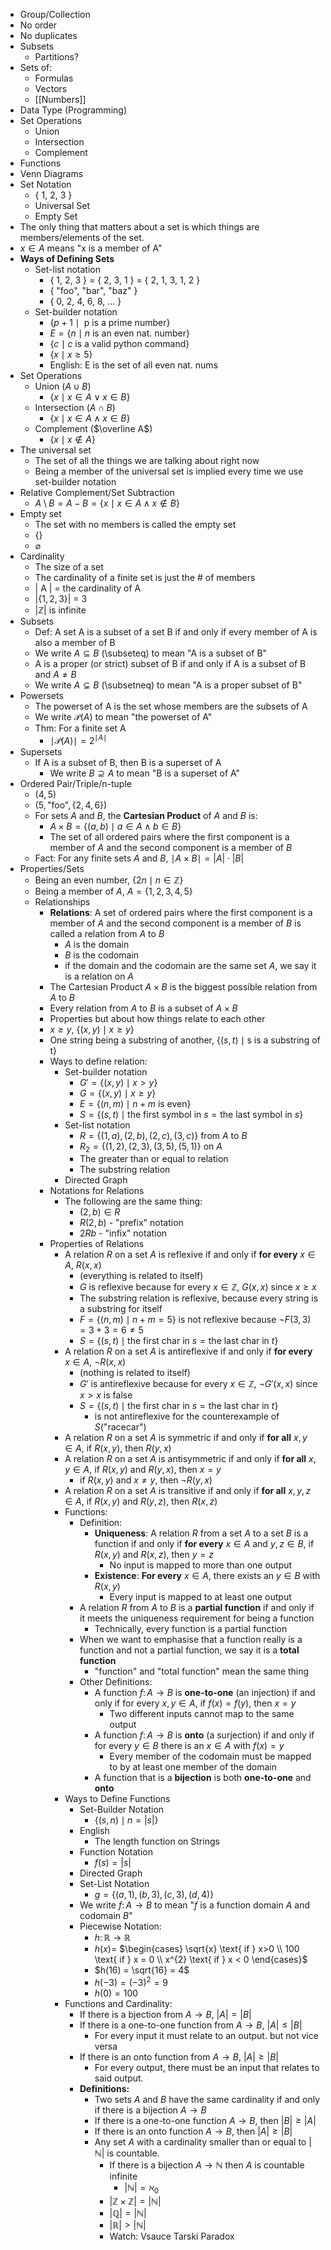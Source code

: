 - Group/Collection
- No order
- No duplicates
- Subsets
	- Partitions?
- Sets of:
	- Formulas
	- Vectors
	- [[Numbers]]
- Data Type (Programming)
- Set Operations
	- Union
	- Intersection
	- Complement
- Functions
- Venn Diagrams
- Set Notation
	- { 1, 2, 3 }
	- Universal Set
	- Empty Set
- The only thing that matters about a set is which things are members/elements of the set.
- $x \in A$ means "x is a member of A"
- **Ways of Defining Sets**
	- Set-list notation
		- { 1, 2, 3 } = { 2, 3, 1 } = { 2, 1, 3, 1, 2 }
		- { "foo", "bar", "baz" }
		- { 0, 2, 4, 6, 8, ... }
	- Set-builder notation
		- $\{p + 1 \mid \text{ p is a prime number}\}$
		- $E = \{n \mid n \text{ is an even nat. number}\}$
		- $\{c \mid c \text{ is a valid python command}\}$
		- $\{x \mid x \ge 5\}$
		- English: E is the set of all even nat. nums
- Set Operations
	- Union ($A \cup B$)
		- $\{x \mid x \in A \lor x \in B\}$
	- Intersection ($A \cap B$)
		- $\{x \mid x \in A \land x \in B\}$
	- Complement ($\overline A$)
		- $\{x \mid x \notin A\}$
- The universal set
	- The set of all the things we are talking about right now
	- Being a member of the universal set is implied every time we use set-builder notation
- Relative Complement/Set Subtraction
	- $A \setminus B = A - B = \{ x \mid x \in A \land x \notin B \}$
- Empty set
	- The set with no members is called the empty set
	- $\{\}$
	- $\varnothing$
- Cardinality
	- The size of a set
	- The cardinality of a finite set is just the # of members
	- | A | = the cardinality of A
	- |$\{1,2,3\}$| = 3
	- |$\mathbb{Z}$| is infinite
- Subsets
	- Def: A set A is a subset of a set B if and only if every member of A is also a member of B
	- We write $A \subseteq B$ (\\subseteq) to mean "A is a subset of B"
	- A is a proper (or strict) subset of B if and only if A is a subset of B and $A \neq B$
	- We write $A \subsetneq B$ (\\subsetneq) to mean "A is a proper subset of B"
- Powersets
	- The powerset of A is the set whose members are the subsets of A
	- We write $\mathcal{P} (A)$ to mean "the powerset of A"
	- Thm: For a finite set A
		- $\mid \mathcal{P} (A) \mid = 2^{\mid A \mid}$
- Supersets
	- If A is a subset of B, then B is a superset of A
		- We write $B \supseteq A$ to mean "B is a superset of A"
- Ordered Pair/Triple/n-tuple
	- $(4, 5)$
	- $(5, \text{"foo"}, \{2,4,6\})$
	- For sets $A$ and $B$, the **Cartesian Product** of $A$ and $B$ is:
		- $A \times B = \{(a,b) \mid a \in A \land b \in B\}$
		- The set of all ordered pairs where the first component is a member of $A$ and the second component is a member of $B$
	- Fact: For any finite sets $A$ and $B$, $\mid A \times B \mid = |A| \cdot |B|$
- Properties/Sets
	- Being an even number, $\{2n \mid n \in \mathbb{Z}\}$
	- Being a member of $A$, $A = \{1,2,3,4,5\}$
	- Relationships
		- **Relations**: A set of ordered pairs where the first component is a member of $A$ and the second component is a member of $B$ is called a relation from $A$ to $B$
			- $A$ is the domain
			- $B$ is the codomain
			- if the domain and the codomain are the same set $A$, we say it is a relation on $A$
		- The Cartesian Product $A \times B$ is the biggest possible relation from $A$ to $B$
		- Every relation from $A$ to $B$ is a subset of $A \times B$
		- Properties but about how things relate to each other
		- $x \geq y$, $\{(x,y) \mid x \geq y\}$
		- One string being a substring of another, $\{(s,t) \mid \text{s is a substring of t}\}$
		- Ways to define relation:
			- Set-builder notation
				- $G' = \{(x,y) \mid x > y\}$
				- $G = \{(x,y) \mid x \geq y\}$
				- $E = \{(n, m) \mid n + m \text{ is even}\}$
				- $S = \{(s,t) \mid \text{the first symbol in } s = \text{the last symbol in } s\}$
			- Set-list notation
				- $R = \{(1,a), (2,b), (2,c), (3,c)\} \text{ from } A \text{ to } B$
				- $R_2 = \{(1,2),(2,3),(3,5),(5,1)\} \text{ on } A$
				- The greater than or equal to relation
				- The substring relation
			- Directed Graph
		- Notations for Relations
			- The following are the same thing:
				- $(2,b) \in R$
				- $R(2,b)$ - "prefix" notation
				- $2Rb$ - "infix" notation
		- Properties of Relations
			- A relation $R$ on a set $A$ is reflexive if and only if **for every** $x \in A$, $R(x, x)$
				- (everything is related to itself)
				- $G$ is reflexive because for every $x \in \mathbb{Z}$, $G(x,x)$ since $x \geq x$
				- The substring relation is reflexive, because every string is a substring for itself
				- $F = \{(n,m) \mid n+m=5\}$ is not reflexive because $\neg F(3, 3) = 3+3 = 6 \neq 5$
				- $S = \{(s, t) \mid \text{the first char in } s = \text{the last char in } t\}$
			- A relation $R$ on a set $A$ is antireflexive if and only if **for every** $x \in A$, $\neg R(x,x)$
				- (nothing is related to itself)
				- $G'$ is antireflexive because for every $x \in \mathbb{Z}$, $\neg G'(x,x)$ since $x > x$ is false
				- $S = \{(s, t) \mid \text{the first char in } s = \text{the last char in } t\}$
					- is not antireflexive for the counterexample of $S(\text{"racecar"})$
			- A relation $R$ on a set $A$ is symmetric if and only if **for all** $x,y \in A$, if $R(x,y)$, then $R(y,x)$
			- A relation $R$ on a set $A$ is antisymmetric if and only if **for all** $x,y \in A$, if $R(x,y)$ and $R(y,x)$, then $x = y$
				- if $R(x,y)$ and $x \neq y$, then $\neg R(y,x)$
			- A relation $R$ on a set $A$ is transitive if and only if **for all** $x,y,z \in A$, if $R(x,y)$ and $R(y,z)$, then $R(x,z)$
			- Functions:
				- Definition:
					- **Uniqueness**: A relation $R$ from a set $A$ to a set $B$ is a function if and only if **for every** $x \in A$ and $y,z \in B$, if $R(x,y)$ and $R(x,z)$, then $y = z$
						- No input is mapped to more than one output
					- **Existence**: **For every** $x \in A$, there exists an $y \in B$ with $R(x,y)$
						- Every input is mapped to at least one output
				- A relation $R$ from $A$ to $B$ is a **partial function** if and only if it meets the uniqueness requirement for being a function
					- Technically, every function is a partial function
				- When we want to emphasise that a function really is a function and not a partial function, we say it is a **total function**
					- "function" and "total function" mean the same thing
				- Other Definitions:
					- A function $f \colon A \rightarrow B$ is **one-to-one** (an injection) if and only if for every $x,y \in A$, if $f(x) = f(y)$, then $x=y$
						- Two different inputs cannot map to the same output
					- A function $f \colon A \rightarrow B$ is **onto** (a surjection) if and only if for every $y \in B$ there is an $x \in A$ with $f(x) = y$
						- Every member of the codomain must be mapped to by at least one member of the domain
					- A function that is a **bijection** is both **one-to-one** and **onto**
			- Ways to Define Functions
				- Set-Builder Notation
					- $\{(s,n) \mid n = |s|\}$
				- English
					- The length function on Strings
				- Function Notation
					- $f(s) = |s|$
				- Directed Graph
				- Set-List Notation
					- $g = \{(a,1),(b,3),(c,3),(d,4)\}$
				- We write $f \colon A \rightarrow B$ to mean "$f$ is a function domain $A$ and codomain $B$"
				- Piecewise Notation:
					- $h \colon \mathbb{R} \rightarrow \mathbb{R}$
					- $h(x) =$ $\begin{cases} \sqrt{x} \text{ if } x>0 \\ 100 \text{ if } x = 0 \\ x^{2} \text{ if } x < 0 \end{cases}$
					- $h(16) = \sqrt{16} = 4$
					- $h(-3) = (-3)^2 = 9$
					- $h(0) = 100$
			- Functions and Cardinality:
				- If there is a bjection from $A \rightarrow B$, $|A| = |B|$
				- If there is a one-to-one function from $A \rightarrow B$, $|A| \leq |B|$
					- For every input it must relate to an output. but not vice versa
				- If there is an onto function from $A \rightarrow B$, $|A| \geq |B|$
					- For every output, there must be an input that relates to said output.
				- **Definitions:**
					- Two sets $A$ and $B$ have the same cardinality if and only if there is a bijection $A \rightarrow B$
					- If there is a one-to-one function $A \rightarrow B$, then $|B| \geq |A|$
					- If there is an onto function $A \rightarrow B$, then $|A| \geq |B|$
					- Any set $A$ with a cardinality smaller than or equal to $|\mathbb{N}|$ is countable.
						- If there is a bijection $A \rightarrow \mathbb{N}$ then $A$ is countable infinite
							- $|\mathbb{N}| = \aleph_0$ 
						- $|\mathbb{Z} \times \mathbb{Z}| = |\mathbb{N}|$
						- $|\mathbb{Q}| = |\mathbb{N}|$
						- $|\mathbb{R}| > |\mathbb{N}|$
						- Watch: Vsauce Tarski Paradox
